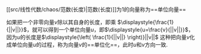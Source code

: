 
[[src/线性代数/chaos/范数(长度)|范数(长度)]]为$1$的向量称为==单位向量==


如果把一个非零向量$v$除以其自身的长度，即乘 $\displaystyle{\frac{1}{||v||}}$，就可以得到一个单位向量$u$，即$\displaystyle{u=\frac{v}{||v||}}$，因为$u$的长度是$\displaystyle{\left( \frac{1}{||v||} \right)}||v||$
这种把向量$v$化成单位向量$u$的过程，称为向量$v$的==单位化==，此时$u$和$v$方向一致.




